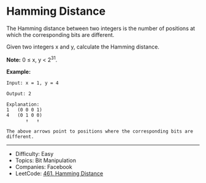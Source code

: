 # Hamming Distance

The Hamming distance between two integers is the number of positions at which the corresponding bits are different.

Given two integers x and y, calculate the Hamming distance.

**Note:**
0 ≤ x, y < 2<sup>31</sup>.

**Example:**
```
Input: x = 1, y = 4

Output: 2

Explanation:
1   (0 0 0 1)
4   (0 1 0 0)
       ↑   ↑

The above arrows point to positions where the corresponding bits are different.
```

---

* Difficulty: Easy
* Topics: Bit Manipulation
* Companies: Facebook
* LeetCode: [461. Hamming Distance](https://leetcode.com/problems/hamming-distance/description/)
